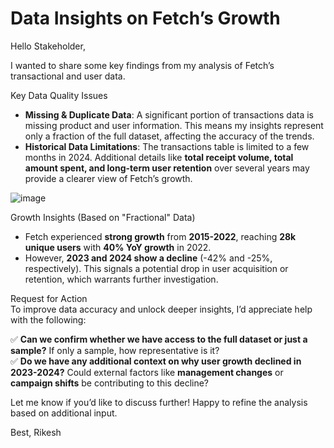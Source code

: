 # Data Insights on Fetch’s Growth

Hello Stakeholder,

I wanted to share some key findings from my analysis of Fetch’s transactional and user data.

Key Data Quality Issues  
- **Missing & Duplicate Data**: A significant portion of transactions data is missing product and user information. This means my insights represent only a fraction of the full dataset, affecting the accuracy of the trends.  
- **Historical Data Limitations**: The transactions table is limited to a few months in 2024. Additional details like **total receipt volume, total amount spent, and long-term user retention** over several years may provide a clearer view of Fetch’s growth.



![image](https://github.com/user-attachments/assets/c10600aa-0f3c-4bbb-bb98-27068d640183)

Growth Insights (Based on "Fractional" Data)  
- Fetch experienced **strong growth** from **2015-2022**, reaching **28k unique users** with **40% YoY growth** in 2022.  
- However, **2023 and 2024 show a decline** (-42% and -25%, respectively). This signals a potential drop in user acquisition or retention, which warrants further investigation.  

Request for Action  
To improve data accuracy and unlock deeper insights, I’d appreciate help with the following:  

✅ **Can we confirm whether we have access to the full dataset or just a sample?** If only a sample, how representative is it?  
✅ **Do we have any additional context on why user growth declined in 2023-2024?** Could external factors like **management changes** or **campaign shifts** be contributing to this decline?  

Let me know if you’d like to discuss further! Happy to refine the analysis based on additional input.  

Best, 
Rikesh
